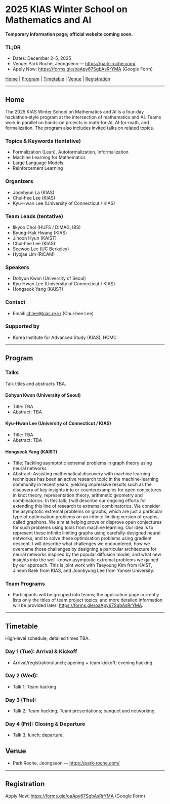 # 2025 KIAS Winter School on Mathematics and AI

**Temporary information page; official website coming soon.**

### TL;DR
- Dates: December 2–5, 2025
- Venue: Park Roche, Jeongseon — <https://park-roche.com/>
- Apply Now: <https://forms.gle/oaApy67SgbAsRrYMA> (Google Form)

[Home](#home) | [Program](#program) | [Timetable](#timetable) | [Venue](#venue) | [Registration](#registration)

---

## Home

The 2025 KIAS Winter School on Mathematics and AI is a four‑day hackathon‑style program at the intersection of mathematics and AI. Teams work in parallel on hands‑on projects in math‑for‑AI, AI‑for‑math, and formalization. The program also includes invited talks on related topics.

### Topics & Keywords (tentative)

- Formalization (Lean), Autoformalization, Informalization
- Machine Learning for Mathematics
- Large Language Models
- Reinforcement Learning

### Organizers

- Joonhyun La (KIAS)
- Chul‑hee Lee (KIAS)
- Kyu‑Hwan Lee (University of Connecticut / KIAS)

### Team Leads (tentative)

- Ilkyoo Choi (HUFS / DIMAG, IBS)
- Byung-Hak Hwang (KIAS)
- Jihoon Hyun (KAIST)
- Chul‑hee Lee (KIAS)
- Seewoo Lee (UC Berkeley)
- Hyojae Lim (RICAM)


### Speakers

- Dohyun Kwon (University of Seoul)
- Kyu‑Hwan Lee (University of Connecticut / KIAS)
- Hongseok Yang (KAIST)


### Contact

- Email: chlee@kias.re.kr (Chul‑hee Lee)

### Supported by

- Korea Institute for Advanced Study (KIAS), HCMC

---

## Program

### Talks
Talk titles and abstracts TBA.

#### Dohyun Kwon (University of Seoul)
- Title: TBA
- Abstract: TBA

#### Kyu‑Hwan Lee (University of Connecticut / KIAS)
- Title: TBA
- Abstract: TBA

#### Hongseok Yang (KAIST)
- Title: Tackling asymptotic extremal problems in graph theory using neural networks
- Abstract: Assisting mathematical discovery with machine learning techniques has been an active research topic in the machine-learning community in recent years, yielding impressive results such as the discovery of key insights into or counterexamples for open conjectures in knot theory, representation theory, arithmetic geometry and combinatorics. In this talk, I will describe our ongoing efforts for extending this line of research to extremal combinatorics. We consider the asymptotic extremal problems on graphs, which are just a particular type of optimisation problems on an infinite limiting version of graphs, called graphons. We aim at helping prove or disprove open conjectures for such problems using tools from machine learning. Our idea is to represent these infinite limiting graphs using carefully-designed neural networks, and to solve these optimisation problems using gradient descent. I will describe what challenges we encountered, how we overcame those challenges by designing a particular architecture for neural networks inspired by the popular diffusion model, and what new insights into the well-known asymptotic extremal problems we gained by our approach. This is joint work with Taeyoung Kim from KAIST, Jineon Baek from KIAS, and Joonkyung Lee from Yonsei University.

### Team Programs
- Participants will be grouped into teams; the application page currently lists only the titles of team project topics, and more detailed information will be provided later: <https://forms.gle/oaApy67SgbAsRrYMA>.

---

## Timetable

High‑level schedule; detailed times TBA.

### Day 1 (Tue): Arrival & Kickoff
- Arrival/registration/lunch; opening + team kickoff; evening hacking.

### Day 2 (Wed): 
- Talk 1; Team hacking.

### Day 3 (Thu): 
- Talk 2; Team hacking; Team presentations; banquet and networking.

### Day 4 (Fri): Closing & Departure
- Talk 3; lunch; departure.


 
## Venue

- Park Roche, Jeongseon — <https://park-roche.com/>

---

## Registration

Apply Now: <https://forms.gle/oaApy67SgbAsRrYMA> (Google Form)
